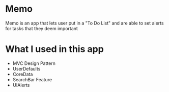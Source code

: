 # Memo
Memo is an app that lets user put in a "To Do List" and are able to set alerts for tasks that they deem important 

# What I used in this app

- MVC Design Pattern
- UserDefaults
- CoreData
- SearchBar Feature
- UIAlerts
